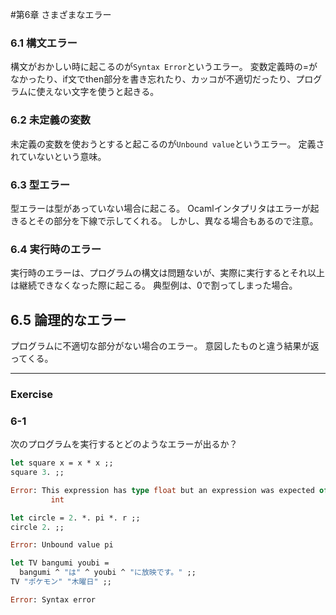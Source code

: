 #第6章 さまざまなエラー

### 6.1 構文エラー
構文がおかしい時に起こるのが`Syntax Error`というエラー。
変数定義時の=がなかったり、if文でthen部分を書き忘れたり、カッコが不適切だったり、プログラムに使えない文字を使うと起きる。


### 6.2 未定義の変数
未定義の変数を使おうとすると起こるのが`Unbound value`というエラー。
定義されていないという意味。


### 6.3 型エラー
型エラーは型があっていない場合に起こる。
Ocamlインタプリタはエラーが起きるとその部分を下線で示してくれる。
しかし、異なる場合もあるので注意。


### 6.4 実行時のエラー
実行時のエラーは、プログラムの構文は問題ないが、実際に実行するとそれ以上は継続できなくなった際に起こる。
典型例は、0で割ってしまった場合。


## 6.5 論理的なエラー
プログラムに不適切な部分がない場合のエラー。
意図したものと違う結果が返ってくる。


----------------------------

### Exercise

### 6-1
次のプログラムを実行するとどのようなエラーが出るか？

```ml
let square x = x * x ;;
square 3. ;;

Error: This expression has type float but an expression was expected of type
         int
```

```ml
let circle = 2. *. pi *. r ;;
circle 2. ;;

Error: Unbound value pi
```

```ml
let TV bangumi youbi =
  bangumi ^ "は" ^ youbi ^ "に放映です。" ;;
TV "ポケモン" "木曜日" ;;

Error: Syntax error
```


